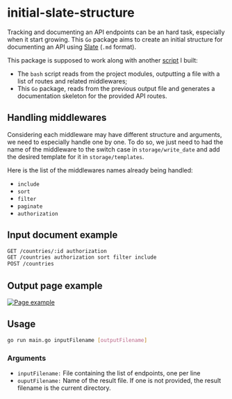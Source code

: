 # initial-slate-structure

Tracking and documenting an API endpoints can be an hard task, especially when it start growing. This `Go` package aims to create an initial structure for documenting an API using [Slate](#https://github.com/slatedocs/slate) (`.md` format).

This package is supposed to work along with another [script](https://github.com/ReiKratos/bash/tree/master/parsers#route_finder) I built:
  - The `bash` script reads from the project modules, outputting a file with a list of routes and related middlewares;
  - This `Go` package, reads from the previous output file and generates a documentation skeleton for the provided API routes.

## Handling middlewares

Considering each middleware may have different structure and arguments, we need to especially handle one by one. To do so, we just need to had the name of the middleware to the switch case in `storage/write_date` and add the desired template for it in `storage/templates`.

Here is the list of the middlewares names already being handled:

  * `include`
  * `sort`
  * `filter`
  * `paginate`
  * `authorization`

## Input document example

```txt
GET /countries/:id authorization
GET /countries authorization sort filter include
POST /countries
```

## Output page example

[![Page example](https://j.gifs.com/K194vz.gif)](https://j.gifs.com/K194vz.gif)

## Usage

```sh
go run main.go inputFilename [outputFilename]
```

### Arguments

  * `inputFilename:` File containing the list of endpoints, one per line
  * `ouputFilename:` Name of the result file. If one is not provided, the result filename is the current directory.

